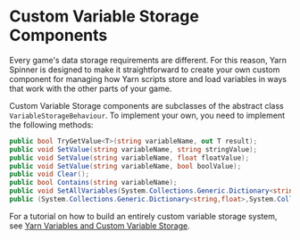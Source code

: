 # Custom Variable Storage Components

Every game's data storage requirements are different. For this reason, Yarn Spinner is designed to make it straightforward to create your own custom component for managing how Yarn scripts store and load variables in ways that work with the other parts of your game.

Custom Variable Storage components are subclasses of the abstract class `VariableStorageBehaviour`. To implement your own, you need to implement the following methods:

```csharp
public bool TryGetValue<T>(string variableName, out T result);
public void SetValue(string variableName, string stringValue);
public void SetValue(string variableName, float floatValue);
public void SetValue(string variableName, bool boolValue);
public void Clear();
public bool Contains(string variableName);
public void SetAllVariables(System.Collections.Generic.Dictionary<string,float> floats, System.Collections.Generic.Dictionary<string,string> strings, System.Collections.Generic.Dictionary<string,bool> bools, bool clear = true);
public (System.Collections.Generic.Dictionary<string,float>,System.Collections.Generic.Dictionary<string,string>,System.Collections.Generic.Dictionary<string,bool>) GetAllVariables();

```

For a tutorial on how to build an entirely custom variable storage system, see [Yarn Variables and Custom Variable Storage](../../guides/yarn-variables-and-variable-storage-godot.md).
